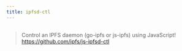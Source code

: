 ```yaml
---
title: ipfsd-ctl
---
```


## 
> Control an IPFS daemon (go-ipfs or js-ipfs) using JavaScript!
https://github.com/ipfs/js-ipfsd-ctl
